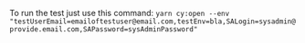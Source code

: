 To run the test just use this command:
`yarn cy:open --env "testUserEmail=emailoftestuser@email.com,testEnv=bla,SALogin=sysadmin@provide.email.com,SAPassword=sysAdminPassword"`